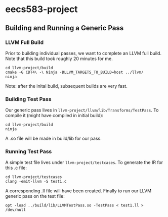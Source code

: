 # eecs583-project

## Building and Running a Generic Pass
### LLVM Full Build
Prior to building individual passes, we want to complete an LLVM full build. Note that this build took roughly 20 minutes for me.
```
cd llvm-project/build
cmake -G CDT4\ -\ Ninja -DLLVM_TARGETS_TO_BUILD=host ../llvm/
ninja
```
Note: after the inital build, subsequent builds are very fast.

### Building Test Pass
Our generic pass lives in `llvm-project/llvm/lib/Transforms/TestPass`. To compile it (might have compiled in initial build):
```
cd llvm-project/build
ninja
```
A .so file will be made in build/lib for our pass.

### Running Test Pass
A simple test file lives under `llvm-project/testcases`. To generate the IR for this .c file:
```
cd llvm-project/testcases
clang -emit-llvm -S test1.c
```
A corresponding .ll file will have been created. Finally to run our LLVM generic pass on the test file:
```
opt -load ../build/lib/LLVMTestPass.so -TestPass < test1.ll > /dev/null

